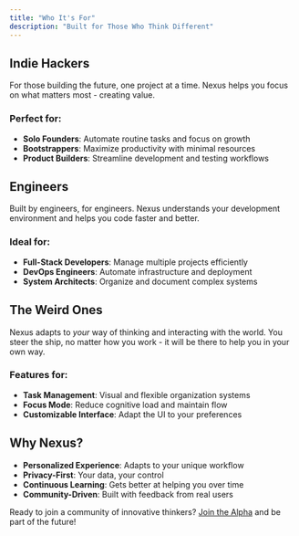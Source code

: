 ```yaml
---
title: "Who It's For"
description: "Built for Those Who Think Different"
---
```


## Indie Hackers

For those building the future, one project at a time. Nexus helps you focus on what matters most - creating value.

### Perfect for:
- **Solo Founders**: Automate routine tasks and focus on growth
- **Bootstrappers**: Maximize productivity with minimal resources
- **Product Builders**: Streamline development and testing workflows

## Engineers

Built by engineers, for engineers. Nexus understands your development environment and helps you code faster and better.

### Ideal for:
- **Full-Stack Developers**: Manage multiple projects efficiently
- **DevOps Engineers**: Automate infrastructure and deployment
- **System Architects**: Organize and document complex systems

## The Weird Ones

Nexus adapts to *your* way of thinking and interacting with the world. You steer the ship, no matter how you work - it will be there to help you in your own way. 

### Features for:
- **Task Management**: Visual and flexible organization systems
- **Focus Mode**: Reduce cognitive load and maintain flow
- **Customizable Interface**: Adapt the UI to your preferences

## Why Nexus?

- **Personalized Experience**: Adapts to your unique workflow
- **Privacy-First**: Your data, your control
- **Continuous Learning**: Gets better at helping you over time
- **Community-Driven**: Built with feedback from real users

Ready to join a community of innovative thinkers? [Join the Alpha](/join-alpha) and be part of the future! 